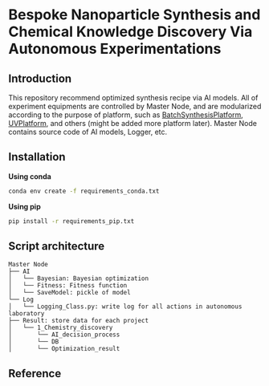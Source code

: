 # Bespoke Nanoparticle Synthesis and Chemical Knowledge Discovery Via Autonomous Experimentations

## Introduction

This repository recommend optimized synthesis recipe via AI models. All of experiment equipments are controlled by Master Node, and are modularized according to the purpose of platform, such as [BatchSynthesisPlatform](https://github.com/KIST-CSRC/BatchSynthesisPlatform), [UVPlatform](https://github.com/KIST-CSRC/UVPlatform), and others (might be added more platform later). Master Node contains source code of AI models, Logger, etc.

## Installation

**Using conda**
```bash
conda env create -f requirements_conda.txt
```
**Using pip**
```bash
pip install -r requirements_pip.txt
```

## Script architecture
```
Master Node
├── AI
│   └── Bayesian: Bayesian optimization
│   └── Fitness: Fitness function
│   └── SaveModel: pickle of model
└── Log
│   └── Logging_Class.py: write log for all actions in autonomous laboratory
├── Result: store data for each project
│   └── 1_Chemistry_discovery
│       └── AI_decision_process
│       └── DB
│       └── Optimization_result
```

## Reference
